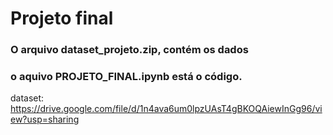 # Projeto final

### O arquivo dataset_projeto.zip, contém os dados
### o aquivo PROJETO_FINAL.ipynb está o código.

dataset:
https://drive.google.com/file/d/1n4ava6um0lpzUAsT4gBKOQAiewInGg96/view?usp=sharing
